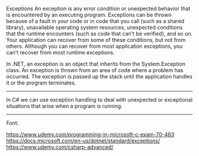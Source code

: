 ﻿Exceptions
An exception is any error condition or unexpected behavior that is encountered by an executing program.
Exceptions can be thrown because of a fault in your code or in code that you call (such as a shared library), unavailable operating system resources,
unexpected conditions that the runtime encounters (such as code that can't be verified), and so on. Your application can recover from some of these
conditions, but not from others. Although you can recover from most application exceptions, you can't recover from most runtime exceptions.

In .NET, an exception is an object that inherits from the System.Exception class. An exception is thrown from an area of code where a problem has occurred.
The exception is passed up the stack until the application handles it or the program terminates.

-------------------------------------------------------------------------------------------------------------

In C# we can use exception handling to deal with unexpected or exceptional situations that arise when a program is running.


-------------------------------------------------------------------------------------------------------------
Font:

https://www.udemy.com/programming-in-microsoft-c-exam-70-483
https://docs.microsoft.com/en-us/dotnet/standard/exceptions/
https://www.udemy.com/csharp-advanced/